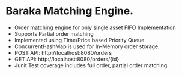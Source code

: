 

# Baraka Matching Engine.

- Order matching engine for only single asset FIFO Implementation
- Supports Partial order matching
- Implemented using Time/Price based Priority Queue.
- ConcurrentHashMap is used for In-Memory order storage.
- POST API: http://localhost:8080/orders
- GET API: http://localhost:8080/orders/{id}
- Junit Test coverage includes full order, partial order matching.

